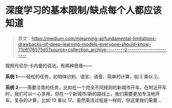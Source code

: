 # 深度学习的基本限制/缺点每个人都应该知道

> 原文：<https://medium.com/mlearning-ai/fundamental-limitations-drawbacks-of-deep-learning-models-everyone-should-know-71c6176575d5?source=collection_archive---------2----------------------->

按照丹尼尔·卡内曼的说法，有两种思维——

**系统 1**——轻松的任务，如物体识别、语言、语音、简单的计算，如 2 乘以 2。

**系统 2**——需要注意的任务，比如在一个完全不同规则的新城市开车。在附近开车时，我们可以一心多用，但在一个新城市/新的路线上，我们需要更加专注地开车。复杂的计算，比如 13 乘以 17。虽然乘法过程是一样的，但这里我们需要…